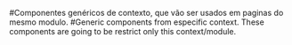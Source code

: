 #Componentes genéricos de contexto, que vão ser usados em paginas do mesmo modulo.
#Generic components from especific context. These components are going to be restrict only this context/module.